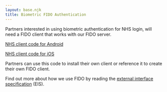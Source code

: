 ```yaml
---
layout: base.njk
title: Biometric FIDO Authentication
---
```


Partners interested in using biometric authentication for NHS login, will need a FIDO client that works with our FIDO server.

[NHS client code for Android](https://github.com/nhsconnect/nhsapp-fido-client-android)

[NHS client code for iOS](https://github.com/nhsconnect/nhsapp-fido-client-ios)

Partners can use this code to install their own client or reference it to create their own FIDO client.

Find out more about how we use FIDO by reading the [external interface specification](https://nhsconnect.github.io/nhslogin/interface-spec-doc/) (EIS).
